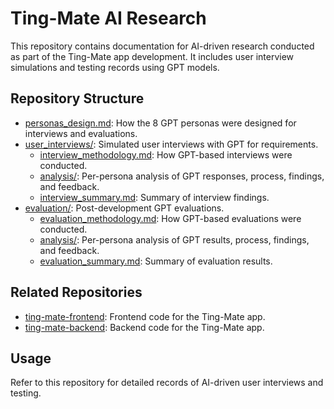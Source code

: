 # Ting-Mate AI Research

This repository contains documentation for AI-driven research conducted as part of the Ting-Mate app development. It includes user interview simulations and testing records using GPT models.

## Repository Structure

- [personas_design.md](personas_design.md): How the 8 GPT personas were designed for interviews and evaluations.
- [user_interviews/](./user_interviews/): Simulated user interviews with GPT for requirements.
  - [interview_methodology.md](./user_interviews/interview_methodology.md): How GPT-based interviews were conducted.
  - [analysis/](./user_interviews/analysis/): Per-persona analysis of GPT responses, process, findings, and feedback.
  - [interview_summary.md](./user_interviews/interview_summary.md): Summary of interview findings.
- [evaluation/](./evaluation/): Post-development GPT evaluations.
  - [evaluation_methodology.md](./evaluation/evaluation_methodology.md): How GPT-based evaluations were conducted.
  - [analysis/](./evaluation//analysis/): Per-persona analysis of GPT results, process, findings, and feedback.
  - [evaluation_summary.md](evaluation/evaluation_summary.md): Summary of evaluation results.

## Related Repositories

- [ting-mate-frontend](https://github.com/vivi2393142/ting-mate-frontend): Frontend code for the Ting-Mate app.
- [ting-mate-backend](https://github.com/vivi2393142/ting-mate-backend): Backend code for the Ting-Mate app.

## Usage

Refer to this repository for detailed records of AI-driven user interviews and testing.
